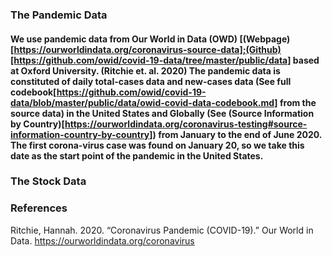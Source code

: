 ### The Pandemic Data
#### We use pandemic data from Our World in Data (OWD) [(Webpage)[https://ourworldindata.org/coronavirus-source-data];(Github)[https://github.com/owid/covid-19-data/tree/master/public/data] based at Oxford University. (Ritchie et. al. 2020)  The pandemic data is constituted of daily total-cases data and new-cases data (See full codebook[https://github.com/owid/covid-19-data/blob/master/public/data/owid-covid-data-codebook.md] from the source data) in the United States and Globally (See (Source Information by Country)[https://ourworldindata.org/coronavirus-testing#source-information-country-by-country]) from January to the end of June 2020. The first corona-virus case was found on January 20, so we take this date as the start point of the pandemic in the United States. 


### The Stock Data


### References

Ritchie, Hannah. 2020. “Coronavirus Pandemic (COVID-19).” Our World in Data. https://ourworldindata.org/coronavirus
